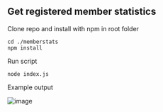 <h2>Get registered member statistics</h2>

Clone repo and install with npm in root folder
```
cd ./memberstats
npm install
```
Run script
```
node index.js
```
Example output

![image](https://user-images.githubusercontent.com/5130772/44960675-ed8cf200-af03-11e8-9973-8f747a380722.png)
